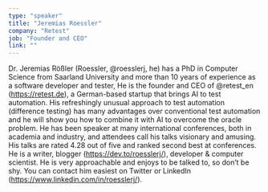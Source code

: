 ```yaml
---
type: "speaker"
title: "Jeremias Roessler"
company: "Retest"
job: "Founder and CEO"
link: ""
---
```


Dr. Jeremias Rößler (Roessler, @roesslerj, he) has a PhD in Computer Science from Saarland University and more than 10 years of experience as a software developer and tester, He is the founder and CEO of @retest_en (https://retest.de), a German-based startup that brings AI to test automation. His refreshingly unusual approach to test automation (difference testing) has many advantages over conventional test automation and he will show you how to combine it with AI to overcome the oracle problem. He has been speaker at many international conferences, both in academia and industry, and attendees call his talks visionary and amusing. His talks are rated 4.28 out of five and ranked second best at conferences. He is a writer, blogger (https://dev.to/roesslerj/), developer & computer scientist.  He is very approachable and enjoys to be talked to, so don’t be shy. You can contact him easiest on Twitter or LinkedIn (https://www.linkedin.com/in/roesslerj/).
